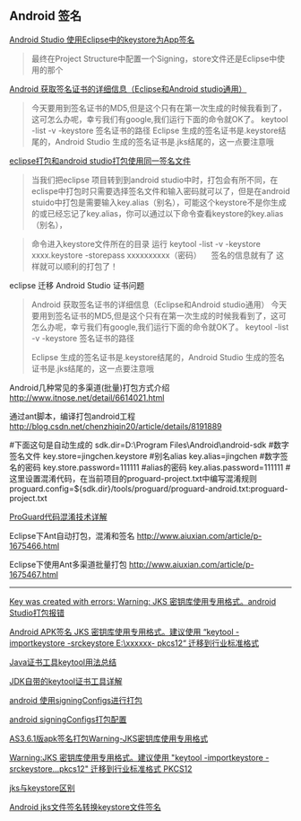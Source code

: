 Android 签名
---
[Android Studio 使用Eclipse中的keystore为App签名](http://blog.csdn.net/kangear/article/details/52069726)  
>最终在Project Structure中配置一个Signing，store文件还是Eclipse中使用的那个

[Android 获取签名证书的详细信息（Eclipse和Android studio通用）](http://www.bkjia.com/Androidjc/1012685.html)  
> 今天要用到签名证书的MD5,但是这个只有在第一次生成的时候我看到了，这可怎么办呢，幸亏我们有google,我们运行下面的命令就OK了。
> keytool -list -v -keystore 签名证书的路径
> Eclipse 生成的签名证书是.keystore结尾的，Android Studio 生成的签名证书是.jks结尾的，这一点要注意哦

[eclipse打包和android studio打包使用同一签名文件](http://www.bubuko.com/infodetail-1000864.html)  
>当我们把eclipse 项目转到到android studio中时，打包会有所不同，在eclispe中打包时只需要选择签名文件和输入密码就可以了，但是在android stuido中打包是需要输入key.alias（别名），可能这个keystore不是你生成的或已经忘记了key.alias，你可以通过以下命令查看keystore的key.alias（别名），

>命令进入keystore文件所在的目录 运行 keytool -list  -v -keystore xxxx.keystore -storepass xxxxxxxxxx（密码） 　签名的信息就有了
>这样就可以顺利的打包了！

eclipse 迁移 Android Studio 证书问题

>Android 获取签名证书的详细信息（Eclipse和Android studio通用）
>今天要用到签名证书的MD5,但是这个只有在第一次生成的时候我看到了，这可怎么办呢，幸亏我们有google,我们运行下面的命令就OK了。
>keytool -list -v -keystore 签名证书的路径
>
>Eclipse 生成的签名证书是.keystore结尾的，Android Studio 生成的签名证书是.jks结尾的，这一点要注意哦



Android几种常见的多渠道(批量)打包方式介绍
http://www.itnose.net/detail/6614021.html

通过ant脚本，编译打包android工程
http://blog.csdn.net/chenzhiqin20/article/details/8191889

#下面这句是自动生成的
sdk.dir=D:\\Program Files\\Android\\android-sdk
#数字签名文件
key.store=jingchen.keystore
#别名alias
key.alias=jingchen
#数字签名的密码
key.store.password=111111
#alias的密码
key.alias.password=111111
#这里设置混淆代码，在当前项目的proguard-project.txt中编写混淆规则
proguard.config=${sdk.dir}/tools/proguard/proguard-android.txt:proguard-project.txt

[ProGuard代码混淆技术详解](http://www.cnblogs.com/cr330326/p/5534915.html)  

Eclipse下Ant自动打包，混淆和签名
http://www.aiuxian.com/article/p-1675466.html

Eclipse下使用Ant多渠道批量打包
http://www.aiuxian.com/article/p-1675467.html

-----------------------------


[Key was created with errors: Warning: JKS 密钥库使用专用格式。android Studio打包报错](https://blog.csdn.net/qq_42221857/article/details/105975431)

[Android APK签名 JKS 密钥库使用专用格式。建议使用 “keytool -importkeystore -srckeystore E:\xxxxxx- pkcs12“ 迁移到行业标准格式](https://blog.csdn.net/xkai007/article/details/106073091)

[Java证书工具keytool用法总结](https://blog.csdn.net/w47_csdn/article/details/87564029)

[JDK自带的keytool证书工具详解](https://www.cnblogs.com/zhi-leaf/p/10418222.html)

[android 使用signingConfigs进行打包](https://blog.csdn.net/bzlj2912009596/article/details/78188570)

[android signingConfigs打包配置](https://www.jianshu.com/p/62ac145ee0ad)

[AS3.6.1版apk签名打包Warning-JKS密钥库使用专用格式](https://www.tqwba.com/x_d/jishu/11788.html)

[Warning:JKS 密钥库使用专用格式。建议使用 "keytool -importkeystore -srckeystore...pkcs12" 迁移到行业标准格式 PKCS12](https://blog.csdn.net/csdnzouqi/article/details/105882034)

[jks与keystore区别](https://blog.csdn.net/qq_15509421/article/details/91870944)

[Android jks文件签名转换keystore文件签名](https://blog.csdn.net/ONLYMETAGAIN/article/details/78781316)



































